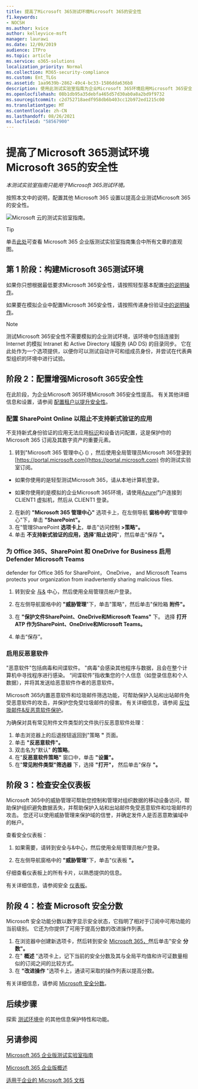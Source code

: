 ```yaml
---
title: 提高了Microsoft 365测试环境Microsoft 365的安全性
f1.keywords:
- NOCSH
ms.author: kvice
author: kelleyvice-msft
manager: laurawi
ms.date: 12/09/2019
audience: ITPro
ms.topic: article
ms.service: o365-solutions
localization_priority: Normal
ms.collection: M365-security-compliance
ms.custom: Ent_TLGs
ms.assetid: 1aa9639b-2862-49c4-bc33-1586dda636b8
description: 使用此测试实验室指南为企业Microsoft 365环境启用Microsoft 365安全设置。
ms.openlocfilehash: 08b1db95a35debfa465d57d30ab0a8a2bd9f9732
ms.sourcegitcommit: c2d752718aedf958db6b403cc12b972ed1215c00
ms.translationtype: MT
ms.contentlocale: zh-CN
ms.lasthandoff: 08/26/2021
ms.locfileid: "58567900"
---
```

# <a name="increased-microsoft-365-security-for-your-microsoft-365-for-enterprise-test-environment"></a>提高了Microsoft 365测试环境Microsoft 365的安全性

*本测试实验室指南只能用于Microsoft 365测试环境。*

按照本文中的说明，配置其他 Microsoft 365 设置以提高企业测试Microsoft 365的安全性。

![Microsoft 云的测试实验室指南。](../media/m365-enterprise-test-lab-guides/cloud-tlg-icon.png)

> [!TIP]
> 单击[此处](../downloads/Microsoft365EnterpriseTLGStack.pdf)可查看 Microsoft 365 企业版测试实验室指南集合中所有文章的直观图。
  
## <a name="phase-1-build-out-your-microsoft-365-for-enterprise-test-environment"></a>第 1 阶段：构建Microsoft 365测试环境

如果你只想根据最低要求Microsoft 365安全性，请按照轻型基本配置[中的说明操作](lightweight-base-configuration-microsoft-365-enterprise.md)。
  
如果要在模拟企业中配置Microsoft 365安全性，请按照传递身份验证[中的说明操作](pass-through-auth-m365-ent-test-environment.md)。
  
> [!NOTE]
> 测试Microsoft 365安全性不需要模拟的企业测试环境，该环境中包括连接到 Internet 的模拟 Intranet 和 Active Directory 域服务 (AD DS) 的目录同步。 它在此处作为一个选项提供，以便你可以测试自动许可和组成员身份，并尝试在代表典型组织的环境中进行试验。 

## <a name="phase-2-configure-increased-microsoft-365-security"></a>阶段 2：配置增强Microsoft 365安全性

在此阶段，为企业Microsoft 365环境Microsoft 365安全性提高。 有关其他详细信息和设置，请参阅 [配置租户以提升安全性](/office365/securitycompliance/tenant-wide-setup-for-increased-security)。

### <a name="configure-sharepoint-online-to-block-apps-that-dont-support-modern-authentication"></a>配置 SharePoint Online 以阻止不支持新式验证的应用

不支持新式身份验证的应用无法应用[标识](../security/office-365-security/microsoft-365-policies-configurations.md)和设备访问配置，这是保护你的 Microsoft 365 订阅及其数字资产的重要元素。 

1. 转到"Microsoft 365 管理中心 () ，然后使用全局管理员Microsoft 365登录到 [https://portal.microsoft.com](https://portal.microsoft.com) 你的测试实验室订阅。
    
  - 如果你使用的是轻型测试Microsoft 365，请从本地计算机登录。
    
  - 如果你使用的是模拟的企业Microsoft 365环境，请使用[Azure](https://portal.azure.com)门户连接到 CLIENT1 虚拟机，然后从 CLIENT1 登录。
 
2. 在新的 **"Microsoft 365 管理中心"** 选项卡上，在左侧导航 **窗格中的**"管理中心"下，单击 **"SharePoint"。**
3. 在"管理SharePoint **选项卡上**，单击"访问控制 **>策略"。**
4. 单击 **不支持新式验证的应用，选择**"**阻止访问**"，然后单击"保存 **"。**


### <a name="enable-defender-for-office-365-for-sharepoint-onedrive-for-business-and-microsoft-teams"></a>为 Office 365、SharePoint 和 OneDrive for Business 启用 Defender Microsoft Teams

defender for Office 365 for SharePoint， OneDrive， and Microsoft Teams protects your organization from inadvertently sharing malicious files.

1. 转到安全 [与&](https://protection.office.com) 中心，然后使用全局管理员帐户登录。

2. 在左侧导航窗格中的 **"威胁管理**"下，单击"策略"，然后单击"保险箱 **附件"。** 

3. 在 **"保护文件SharePoint、OneDrive和Microsoft Teams"** 下。 选择 **打开 ATP 作为SharePoint、OneDrive和Microsoft Teams。**

4. 单击“保存”。


### <a name="enable-anti-malware"></a>启用反恶意软件

"恶意软件"包括病毒和间谍软件。 "病毒"会感染其他程序与数据，且会在整个计算机中寻找程序进行感染。 “间谍软件”指收集您的个人信息（如登录信息和个人数据），并将其发送给恶意软件作者的恶意软件。 

Microsoft 365内置恶意软件和垃圾邮件筛选功能，可帮助保护入站和出站邮件免受恶意软件的攻击，并保护您免受垃圾邮件的侵害。 有关详细信息，请参阅 [反垃圾邮件&反恶意软件保护](../security/office-365-security/anti-spam-and-anti-malware-protection.md)。

为确保对具有常见附件文件类型的文件执行反恶意软件处理：

1. 单击浏览器上的后退按钮返回到"策略 **"** 页面。
2. 单击 **"反恶意软件"。**
3. 双击名为"默认" **的策略**。
4. 在"**反恶意软件策略"** 窗口中，单击 **"设置"。**
4. 在"**常见附件类型"筛选器** 下，选择 **"打开"，** 然后单击"保存 **"。**


## <a name="phase-3-examine-the-security-dashboard"></a>阶段 3：检查安全仪表板

Microsoft 365中的威胁管理可帮助您控制和管理对组织数据的移动设备访问，帮助保护组织避免数据丢失，并帮助保护入站和出站邮件免受恶意软件和垃圾邮件的攻击。 您还可以使用威胁管理来保护域的信誉，并确定发件人是否恶意欺骗域中的帐户。 

查看安全仪表板：

1. 如果需要，请转到安全与&[](https://protection.office.com)中心，然后使用全局管理员帐户登录。

2. 在左侧导航窗格中的 **"威胁管理**"下，单击"仪表板 **"。**

仔细查看仪表板上的所有卡片，以熟悉提供的信息。

有关详细信息，请参阅安全 [仪表板](../security/office-365-security/security-dashboard.md)。


## <a name="phase-4-examine-microsoft-secure-score"></a>阶段 4：检查 Microsoft 安全分数

Microsoft 安全功能分数以数字显示安全状态，它指明了相对于订阅中可用功能的当前级别。 它还为你提供了可用于提高分数的改进操作列表。

1. 在浏览器中创建新选项卡，然后转到安全 [Microsoft 365，](https://security.microsoft.com/)然后单击"安全 **分数"。**
2. 在" **概述**  "选项卡上，记下当前的安全分数及其与全局平均值和许可证数量相似的订阅之间的比较方式。
3. 在 **"改进操作** "选项卡上，通读可采取的操作列表以提高分数。

有关详细信息，请参阅 [Microsoft 安全分数](../security/defender/microsoft-secure-score.md)。

## <a name="next-steps"></a>后续步骤

探索 [测试环境中](m365-enterprise-test-lab-guides.md#information-protection) 的其他信息保护特性和功能。

## <a name="see-also"></a>另请参阅

[Microsoft 365 企业版测试实验室指南](m365-enterprise-test-lab-guides.md)

[Microsoft 365 企业版概述](microsoft-365-overview.md)

[适用于企业的 Microsoft 365 文档](/microsoft-365-enterprise/)